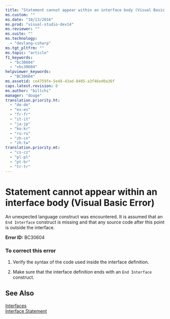 ```yaml
---
title: "Statement cannot appear within an interface body (Visual Basic Error)"
ms.custom: ""
ms.date: "10/13/2016"
ms.prod: "visual-studio-dev14"
ms.reviewer: ""
ms.suite: ""
ms.technology: 
  - "devlang-csharp"
ms.tgt_pltfrm: ""
ms.topic: "article"
f1_keywords: 
  - "bc30604"
  - "vbc30604"
helpviewer_keywords: 
  - "BC30604"
ms.assetid: ce4759fe-5e49-43ad-8405-a3f46ed0a36f
caps.latest.revision: 8
ms.author: "billchi"
manager: "douge"
translation.priority.ht: 
  - "de-de"
  - "es-es"
  - "fr-fr"
  - "it-it"
  - "ja-jp"
  - "ko-kr"
  - "ru-ru"
  - "zh-cn"
  - "zh-tw"
translation.priority.mt: 
  - "cs-cz"
  - "pl-pl"
  - "pt-br"
  - "tr-tr"
---
```

# Statement cannot appear within an interface body (Visual Basic Error)
An unexpected language construct was encountered. It is assumed that an `End Interface` construct is missing and that any source code after this point is outside the interface.  
  
 **Error ID:** BC30604  
  
### To correct this error  
  
1.  Verify the syntax of the code used inside the interface definition.  
  
2.  Make sure that the interface definition ends with an `End Interface` construct.  
  
## See Also  
 [Interfaces](../Topic/Interfaces%20\(Visual%20Basic\).md)   
 [Interface Statement](../Topic/Interface%20Statement%20\(Visual%20Basic\).md)
